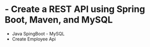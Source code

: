 # - Create a REST API using Spring Boot, Maven, and MySQL


- Java SpingBoot - MySQL
- Create Employee Api
